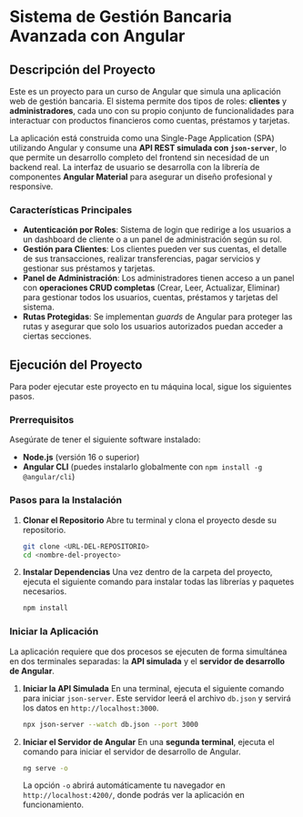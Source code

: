 # Sistema de Gestión Bancaria Avanzada con Angular

## Descripción del Proyecto

Este es un proyecto para un curso de Angular que simula una aplicación web de gestión bancaria. El sistema permite dos tipos de roles: **clientes** y **administradores**, cada uno con su propio conjunto de funcionalidades para interactuar con productos financieros como cuentas, préstamos y tarjetas.

La aplicación está construida como una Single-Page Application (SPA) utilizando Angular y consume una **API REST simulada con `json-server`**, lo que permite un desarrollo completo del frontend sin necesidad de un backend real. La interfaz de usuario se desarrolla con la librería de componentes **Angular Material** para asegurar un diseño profesional y responsive.

### Características Principales

* **Autenticación por Roles**: Sistema de login que redirige a los usuarios a un dashboard de cliente o a un panel de administración según su rol.
* **Gestión para Clientes**: Los clientes pueden ver sus cuentas, el detalle de sus transacciones, realizar transferencias, pagar servicios y gestionar sus préstamos y tarjetas.
* **Panel de Administración**: Los administradores tienen acceso a un panel con **operaciones CRUD completas** (Crear, Leer, Actualizar, Eliminar) para gestionar todos los usuarios, cuentas, préstamos y tarjetas del sistema.
* **Rutas Protegidas**: Se implementan *guards* de Angular para proteger las rutas y asegurar que solo los usuarios autorizados puedan acceder a ciertas secciones.

## Ejecución del Proyecto

Para poder ejecutar este proyecto en tu máquina local, sigue los siguientes pasos.

### Prerrequisitos

Asegúrate de tener el siguiente software instalado:
* **Node.js** (versión 16 o superior)
* **Angular CLI** (puedes instalarlo globalmente con `npm install -g @angular/cli`)

### Pasos para la Instalación

1.  **Clonar el Repositorio**
    Abre tu terminal y clona el proyecto desde su repositorio.
    ```bash
    git clone <URL-DEL-REPOSITORIO>
    cd <nombre-del-proyecto>
    ```

2.  **Instalar Dependencias**
    Una vez dentro de la carpeta del proyecto, ejecuta el siguiente comando para instalar todas las librerías y paquetes necesarios.
    ```bash
    npm install
    ```

### Iniciar la Aplicación

La aplicación requiere que dos procesos se ejecuten de forma simultánea en dos terminales separadas: la **API simulada** y el **servidor de desarrollo de Angular**.

1.  **Iniciar la API Simulada**
    En una terminal, ejecuta el siguiente comando para iniciar `json-server`. Este servidor leerá el archivo `db.json` y servirá los datos en `http://localhost:3000`.
    ```bash
    npx json-server --watch db.json --port 3000
    ```

2.  **Iniciar el Servidor de Angular**
    En una **segunda terminal**, ejecuta el comando para iniciar el servidor de desarrollo de Angular.
    ```bash
    ng serve -o
    ```
    La opción `-o` abrirá automáticamente tu navegador en `http://localhost:4200/`, donde podrás ver la aplicación en funcionamiento.